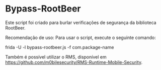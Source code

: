 

# Bypass-RootBeer

Este script foi criado para burlar verificações de segurança da biblioteca RootBeer.

Recomendação de uso:
Para usar o script, execute o seguinte comando:

frida -U -l bypass-rootbeer.js -f com.package-name

Também é possível utilizar o RMS, disponível em https://github.com/m0bilesecurity/RMS-Runtime-Mobile-Security.
